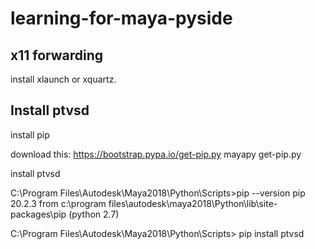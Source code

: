 # learning-for-maya-pyside

## x11 forwarding

install xlaunch or xquartz.

## Install ptvsd

install pip

download this: https://bootstrap.pypa.io/get-pip.py
mayapy get-pip.py

install ptvsd

C:\Program Files\Autodesk\Maya2018\Python\Scripts>pip --version
pip 20.2.3 from c:\program files\autodesk\maya2018\Python\lib\site-packages\pip (python 2.7)

C:\Program Files\Autodesk\Maya2018\Python\Scripts> pip install ptvsd
